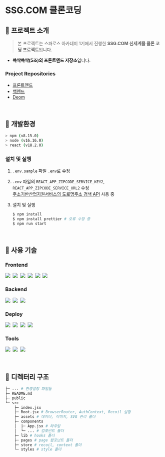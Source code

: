 # SSG.COM 클론코딩

## 📍 프로젝트 소개

> 본 프로젝트는 스파로스 아카데미 1기에서 진행한 **SSG.COM 신세계몰 클론 코딩 프로젝트**입니다.

- **쓱싹쓱싹(5조)의 프론트엔드 저장소**입니다.

### Project Repositories

- [프론트엔드](https://github.com/Im-hass/SSG_SSAG_FE)
- [백엔드](https://github.com/K-J-HYEON/SSG_SSAG_BE)
- [Deom](https://shinsegae-mall.shop/)

&nbsp;

## 📍 개발환경

```bash
> npm (v8.15.0)
> node (v16.16.0)
> react (v18.2.0)
```

### 설치 및 실행

1. `.env.sample` 파일 `.env`로 수정

2. `.env` 파일의 `REACT_APP_ZIPCODE_SERVICE_KEY2`, `REACT_APP_ZIPCODE_SERVICE_URL2` 수정  
   [주소기반산업지원서비스의 도로명주소 검색 API](https://www.juso.go.kr/addrlink/openApi/searchApi.do) 사용 중

3. 설치 및 실행
   ```bash
   $ npm install
   $ npm install prettier # 오류 수정 중
   $ npm run start
   ```

&nbsp;

## 📍 사용 기술

### Frontend

<img src="https://img.shields.io/badge/Vscode-23a9f2?style=flat-square&logo=visual studio code&logoColor=white"/></a>&nbsp;
<img src="https://img.shields.io/badge/React-17b6e7?style=flat-square&logo=React&logoColor=white"/></a>&nbsp;
<img src="https://img.shields.io/badge/recoil-17b6e7?style=flat-square&logo=recoil&logoColor=white"/></a>&nbsp;
<img src="https://img.shields.io/badge/SASS-CC6699?style=flat-square&logo=SASS&logoColor=white"/></a>&nbsp;
<img src="https://img.shields.io/badge/ESLint-4B32C3?style=flat-square&logo=ESLint&logoColor=white"/></a>&nbsp;
<img src="https://img.shields.io/badge/Prettier-F7B93E?style=flat-square&logo=Prettier&logoColor=white"/></a>&nbsp;

### Backend

<img src="https://img.shields.io/badge/Spring Boot-6DB33F?style=flat-square&logo=Spring Boot&logoColor=white"/></a>&nbsp;
<img src="https://img.shields.io/badge/Gradle-02303A?style=flat-square&logo=Gradle&logoColor=white"/></a>&nbsp;
<img src="https://img.shields.io/badge/JPA-0D86C1?style=flat-square&logo=JPA&logoColor=white"/></a>&nbsp;

### Deploy

<img src="https://img.shields.io/badge/Amazon EC2-FF9900?style=flat-square&logo=Amazon EC2&logoColor=white"/></a>&nbsp;
<img src="https://img.shields.io/badge/NGINX-009639?style=flat-square&logo=NGINX&logoColor=white"/></a>&nbsp;
<img src="https://img.shields.io/badge/Amazon RDS-527FFF?style=flat-square&logo=Amazon RDS&logoColor=white"/></a>&nbsp;
<img src="https://img.shields.io/badge/Amazon S3-569A31?style=flat-square&logo=Amazon S3&logoColor=white"/></a>&nbsp;

### Tools

<img src="https://img.shields.io/badge/Jira-0052CC?style=flat-square&logo=Jira&logoColor=white"/></a>&nbsp;
<img src="https://img.shields.io/badge/Github-000000?style=flat-square&logo=Github&logoColor=white"/></a>&nbsp;
<img src="https://img.shields.io/badge/Notion-fafafa?style=flat-square&logo=Notion&logoColor=black"/></a>&nbsp;

&nbsp;

## 📍 디렉터리 구조

```bash
├─ ... # 환경설정 파일들
├─ README.md
├─ public
└─ src
    ├─ index.jsx
    ├─ Root.jsx # BrowserRouter, AuthContext, Recoil 설정
    ├─ assets # 데이터, 이미지, SVG 관리 폴더
    ├─ components
    │  ├─ App.jsx # 라우팅
    │  └─ ... # 컴포넌트 폴더
    ├─ lib # hooks 폴더
    ├─ pages # page 컴포넌트 폴더
    ├─ store # recoil, context 폴더
    └─ styles # style 폴더
```

